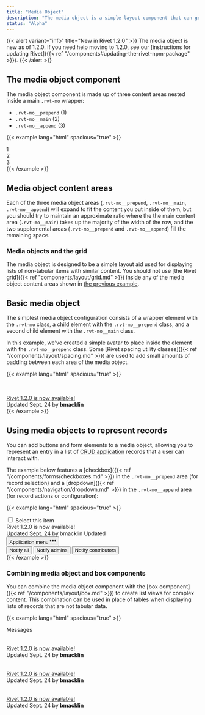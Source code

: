 ```yaml
---
title: "Media Object"
description: "The media object is a simple layout component that can generally be used to display items in a list of content."
status: "Alpha"
---
```

{{< alert variant="info" title="New in Rivet 1.2.0" >}}
The media object is new as of 1.2.0. If you need help moving to 1.2.0, see our [instructions for updating Rivet]({{< ref "/components#updating-the-rivet-npm-package" >}}).
{{< /alert >}}

## The media object component
The media object component is made up of three content areas nested inside a main `.rvt-mo` wrapper:

- `.rvt-mo__prepend` (1)
- `.rvt-mo__main` (2)
- `.rvt-mo__append` (3)

{{< example lang="html" spacious="true" >}}<!--
  These background-color utility classes are used for
   demo purposes only here.
-->
<div class="rvt-mo">
  <div class="rvt-mo__prepend rvt-bg-blue rvt-p-all-md">
    1
  </div>
  <div class="rvt-mo__main rvt-bg-green rvt-p-all-md">
    2
  </div>
  <div class="rvt-mo__append rvt-bg-orange rvt-p-all-md">
    3
  </div>
</div>
{{< /example >}}

## Media object content areas
Each of the three media object areas (`.rvt-mo__prepend`, `.rvt-mo__main`, `.rvt-mo__append`) will expand to fit the content you put inside of them, but you should try to maintain an approximate ratio where the the main content area (`.rvt-mo__main`) takes up the majority of the width of the row, and the two supplemental areas (`.rvt-mo__prepend` and `.rvt-mo__append`) fill the remaining space.

### Media objects and the grid
The media object is designed to be a simple layout aid used for displaying lists of non-tabular items with similar content. You should not use [the Rivet grid]({{< ref "components/layout/grid.md" >}}) inside any of the media object content areas shown in [the previous example](#the-media-object-component).

## Basic media object
The simplest media object configuration consists of a wrapper element with the `.rvt-mo` class, a child element with the `.rvt-mo__prepend` class, and a second child element with the `.rvt-mo__main` class.

In this example, we've created a simple avatar to place inside the element with the `.rvt-mo__prepend` class. Some [Rivet spacing utility classes]({{< ref "/components/layout/spacing.md" >}}) are used to add small amounts of padding between each area of the media object.

{{< example lang="html" spacious="true" >}}<div class="rvt-mo">
  <div class="rvt-mo__prepend">
    <!-- Inline styles are for demo purposes only -->
    <div style="width: 2rem; height: 2rem; border-radius: 999rem; overflow: hidden;" class="rvt-m-right-sm">
      <img src="https://www.fillmurray.com/g/200/200" alt="">
    </div>
  </div>
  <div class="rvt-mo__main">
    <a href="#" class="rvt-link-bold rvt-ts-18">Rivet 1.2.0 is now available!</a>
    <div class="rvt-ts-14">Updated Sept. 24 by <strong>bmacklin</strong></div>
  </div>
</div>
{{< /example >}}

## Using media objects to represent records
You can add buttons and form elements to a media object, allowing you to represent an entry in a list of [CRUD application](https://en.wikipedia.org/wiki/Create,_read,_update_and_delete) records that a user can interact with.

The example below features a [checkbox]({{< ref "/components/forms/checkboxes.md" >}}) in the `.rvt-mo__prepend` area (for record selection) and a [dropdown]({{< ref "/components/navigation/dropdown.md" >}}) in the `.rvt-mo__append` area (for record actions or configuration):

{{< example lang="html" spacious="true" >}}<div class="rvt-mo">
  <div class="rvt-mo__prepend">
    <input id="check-1" type="checkbox" aria-describedby="option-1-title">
    <label for="check-1">
      <span class="rvt-sr-only">Select this item</span>
    </label>
  </div>
  <div class="rvt-mo__main">
    <div href="#" class="rvt-text-bold rvt-ts-18" id="option-1-title">Rivet 1.2.0 is now available!</div>
    <div>
      <span class="rvt-ts-14">Updated Sept. 24 by bmacklin</span>
      <span class="rvt-badge">Updated</span>
    </div>
  </div>
  <div class="rvt-mo__append">
    <div class="rvt-dropdown">
      <button class="rvt-button rvt-button--small rvt-button--plain" type="button" data-dropdown-toggle="dropdown-1"
        aria-haspopup="true" aria-expanded="false">
        <span class="rvt-sr-only">Application menu</span>
        <svg xmlns="http://www.w3.org/2000/svg" width="16" height="16" viewBox="0 0 16 16">
          <g fill="currentColor">
            <circle cx="8" cy="8" r="2"></circle>
            <circle cx="14" cy="8" r="2"></circle>
            <circle cx="2" cy="8" r="2"></circle>
          </g>
        </svg>
      </button>
      <div class="rvt-dropdown__menu rvt-dropdown__menu--right" id="dropdown-1" role="menu" aria-hidden="true">
        <button role="menuitemradio">Notify all</button>
        <button role="menuitemradio" aria-checked="true">Notify admins</button>
        <button role="menuitemradio">Notify contributors</button>
      </div>
    </div>
  </div>
</div>
{{< /example >}}

### Combining media object and box components
You can combine the media object component with the [box component]({{< ref "/components/layout/box.md" >}}) to create list views for complex content. This combination can be used in place of tables when displaying lists of records that are not tabular data.

{{< example lang="html" spacious="true" >}}<div class="rvt-box">
  <div class="rvt-box__header">
    Messages
  </div>
  <div class="rvt-box__row">
    <div class="rvt-mo">
      <div class="rvt-mo__prepend">
        <div style="width: 2rem; height: 2rem; border-radius: 999rem; overflow: hidden;" class="rvt-m-right-sm">
          <img src="https://www.fillmurray.com/g/200/200" alt="">
        </div>
      </div>
      <div class="rvt-mo__main">
        <a href="#" class="rvt-link-bold rvt-ts-18">Rivet 1.2.0 is now available!</a>
        <div class="rvt-ts-14">Updated Sept. 24 by <strong>bmacklin</strong></div>
      </div>
    </div>
  </div>
  <div class="rvt-box__row">
    <div class="rvt-mo">
      <div class="rvt-mo__prepend">
        <div style="width: 2rem; height: 2rem; border-radius: 999rem; overflow: hidden;" class="rvt-m-right-sm">
          <img src="https://www.fillmurray.com/g/200/200" alt="">
        </div>
      </div>
      <div class="rvt-mo__main">
        <a href="#" class="rvt-link-bold rvt-ts-18">Rivet 1.2.0 is now available!</a>
        <div class="rvt-ts-14">Updated Sept. 24 by <strong>bmacklin</strong></div>
      </div>
    </div>
  </div>
  <div class="rvt-box__row">
    <div class="rvt-mo">
      <div class="rvt-mo__prepend">
        <div style="width: 2rem; height: 2rem; border-radius: 999rem; overflow: hidden;" class="rvt-m-right-sm">
          <img src="https://www.fillmurray.com/g/200/200" alt="">
        </div>
      </div>
      <div class="rvt-mo__main">
        <a href="#" class="rvt-link-bold rvt-ts-18">Rivet 1.2.0 is now available!</a>
        <div class="rvt-ts-14">Updated Sept. 24 by <strong>bmacklin</strong></div>
      </div>
    </div>
  </div>
</div>
